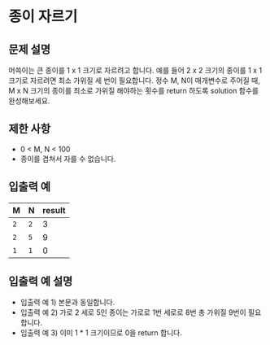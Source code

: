 <h1>종이 자르기</h1>


<h2>문제 설명</h2>
머쓱이는 큰 종이를 1 x 1 크기로 자르려고 합니다. 예를 들어 2 x 2 크기의 종이를 1 x 1 크기로 자르려면 최소 가위질 세 번이 필요합니다.
정수 M, N이 매개변수로 주어질 때, M x N 크기의 종이를 최소로 가위질 해야하는 횟수를 return 하도록 solution 함수를 완성해보세요.

<h2>제한 사항</h2>


- 0 < M, N < 100
- 종이를 겹쳐서 자를 수 없습니다.


<h2>입출력 예</h2>

|M|N|result|
|---|---|---|
|`2`|`2`|3|
|`2`|`5`|9|
|`1`|`1`|0|


<h2>입출력 예 설명</h2>


- 입출력 예 1) 본문과 동일합니다.
- 입출력 예 2) 가로 2 세로 5인 종이는 가로로 1번 세로로 8번 총 가위질 9번이 필요합니다.
- 입출력 예 3) 이미 1 * 1 크기이므로 0을 return 합니다.
